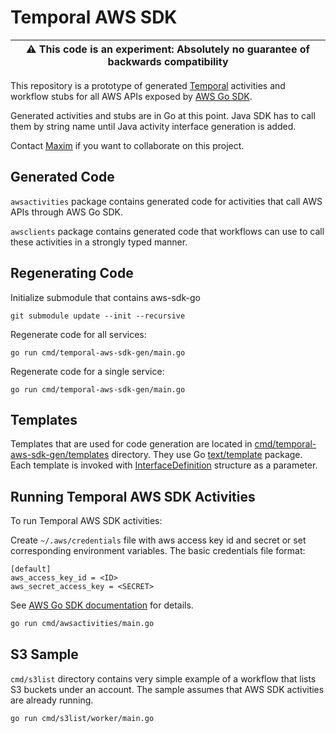 # Temporal AWS SDK

| :warning: **This code is an experiment**: Absolutely no guarantee of backwards compatibility |
| --- |

This repository is a prototype of generated [Temporal](https://github.com/temporalio/) activities and workflow stubs for all AWS APIs
exposed by [AWS Go SDK](https://github.com/aws/aws-sdk-go).

Generated activities and stubs are in Go at this point. 
Java SDK has to call them by string name until Java activity interface generation is added.  

Contact [Maxim](https://github.com/mfateev) if you want to collaborate on this project. 

## Generated Code

`awsactivities` package contains generated code for activities that call AWS APIs through AWS Go SDK.

`awsclients` package contains generated code that workflows can use to call these activities in a
strongly typed manner.

## Regenerating Code

Initialize submodule that contains aws-sdk-go
```
git submodule update --init --recursive
```
Regenerate code for all services:
```
go run cmd/temporal-aws-sdk-gen/main.go
```
Regenerate code for a single service:
```
go run cmd/temporal-aws-sdk-gen/main.go
```

## Templates

Templates that are used for code generation are located in 
[cmd/temporal-aws-sdk-gen/templates](cmd/temporal-aws-sdk-gen/templates) directory.
They use Go [text/template](https://golang.org/pkg/text/template/) package. Each template is invoked with
[InterfaceDefinition](cmd/temporal-aws-sdk-gen/internal/parser.go#L31) structure as a parameter.

## Running Temporal AWS SDK Activities

To run Temporal AWS SDK activities:

Create `~/.aws/credentials` file with aws access key id and secret or set corresponding environment variables.
The basic credentials file format: 
```
[default]
aws_access_key_id = <ID>
aws_secret_access_key = <SECRET>
```
See [AWS Go SDK documentation](https://docs.aws.amazon.com/sdk-for-go/v1/developer-guide/configuring-sdk.html) for details. 
```bash
go run cmd/awsactivities/main.go
```

## S3 Sample

`cmd/s3list` directory contains very simple example of a workflow that lists S3 buckets under an account. The sample
assumes that AWS SDK activities are already running.

```bash
go run cmd/s3list/worker/main.go
```
